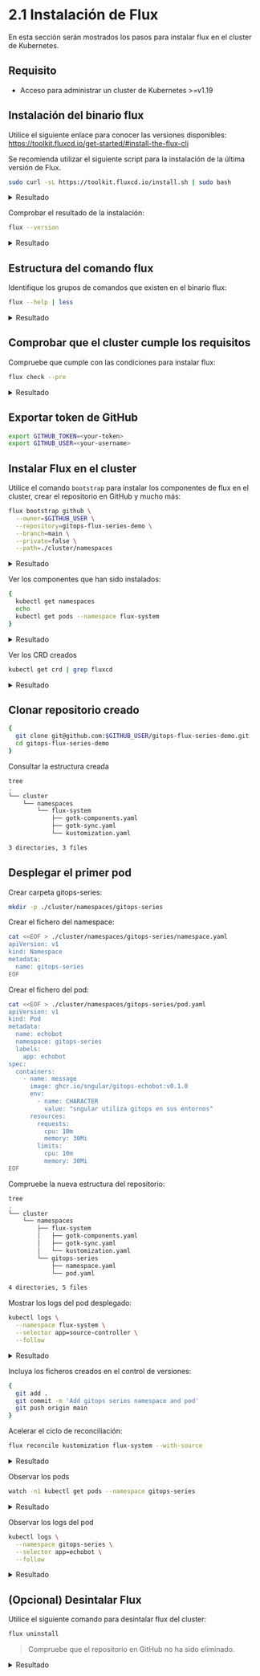 # 2.1 Instalación de Flux

En esta sección serán mostrados los pasos para instalar flux en el cluster de Kubernetes.

## Requisito

* Acceso para administrar un cluster de Kubernetes >=v1.19

## Instalación del binario flux

Utilice el siguiente enlace para conocer las versiones disponibles: <https://toolkit.fluxcd.io/get-started/#install-the-flux-cli>

Se recomienda utilizar el siguiente script para la instalación de la última versión de Flux.

```bash
sudo curl -sL https://toolkit.fluxcd.io/install.sh | sudo bash
```

<details>
  <summary>Resultado</summary>

  ```bash
  [INFO]  Downloading metadata https://api.github.com/repos/fluxcd/flux2/releases/latest
  [INFO]  Using 0.13.4 as release
  [INFO]  Downloading hash https://github.com/fluxcd/flux2/releases/download/v0.13.4/flux_0.13.4_checksums.txt
  [INFO]  Downloading binary https://github.com/fluxcd/flux2/releases/download/v0.13.4/flux_0.13.4_darwin_amd64.tar.gz
  [INFO]  Verifying binary download
  [INFO]  Installing flux to /usr/local/bin/flux
  ```
</details>

Comprobar el resultado de la instalación:

```bash
flux --version
```

<details>
  <summary>Resultado</summary>

  ```bash
  flux version 0.13.4
  ```
</details>

## Estructura del comando flux

Identifique los grupos de comandos que existen en el binario flux:

```bash
flux --help | less
```

<details>
  <summary>Resultado</summary>

  ```bash
  Command line utility for assembling Kubernetes CD pipelines the GitOps way.

Usage:
  flux [command]

  Examples:
    # Check prerequisites
    flux check --pre

    # Install the latest version of Flux
    flux install --version=master

    # Create a source for a public Git repository
    flux create source git webapp-latest \
      --url=https://github.com/stefanprodan/podinfo \
      --branch=master \
      --interval=3m
  ...
  ...
  ...
  ```
</details>

## Comprobar que el cluster cumple los requisitos

Compruebe que cumple con las condiciones para instalar flux:

```bash
flux check --pre
```

<details>
  <summary>Resultado</summary>

  ```bash
  ► checking prerequisites
  ✔ kubectl 1.21.0 >=1.18.0-0
  ✔ Kubernetes 1.19.8-gke.1600 >=1.16.0-0
  ✔ prerequisites checks passed
  ```
</details>

## Exportar token de GitHub

```bash
export GITHUB_TOKEN=<your-token>
export GITHUB_USER=<your-username>
```

## Instalar Flux en el cluster

Utilice el comando `bootstrap` para instalar los componentes de flux en el cluster, crear el repositorio en GitHub y mucho más:

```bash
flux bootstrap github \
  --owner=$GITHUB_USER \
  --repository=gitops-flux-series-demo \
  --branch=main \
  --private=false \
  --path=./cluster/namespaces
```

<details>
  <summary>Resultado</summary>

  ```bash
  ► connecting to github.com
  ✔ repository "https://github.com/sngular/gitops-flux-series-demo" created
  ► cloning branch "main" from Git repository "https://github.com/sngular/gitops-flux-series-demo.git"
  ✔ cloned repository
  ► generating component manifests
  ✔ generated component manifests
  ✔ committed sync manifests to "main" ("f07664100bb00b85c481d4c703f06879292c5a19")
  ► pushing component manifests to "https://github.com/sngular/gitops-flux-series-demo.git"
  ► installing components in "flux-system" namespace
  ✔ installed components
  ✔ reconciled components
  ► determining if source secret "flux-system/flux-system" exists
  ► generating source secret
  ✔ public key: ssh-rsa AAAAB3NzaC1yc2EAAAADAQABAAABAQDM10X/KGqYSWFrviPF6ZMRBtT+PV8ypKd8wUPoAccZdPnWlh8G+oc2gwH0jKpYiyKRFuE34RRohW1hgLRjrSiRq1Sd/TpLYSnav61b21Eyz7hBnfIdVn5yI7SKUa+5qDrkGZvn+I8Lwwwm3SagloMIS3dzgH8OsWDNaausSBJupYvwCNA4HbNgm1/wsCfS4EiBagxWmqJZYKQ2L91VInSEiMlcTPILufqjsitJmnLjt4aZ4nIxuHGjeg/8lOxO6dhjj03Cko6JKNXqVLz5gwidhthjJ2LTG2dSTIaxLNfwNWsepH8pI28RxwVrwIYQ1umGkKJcv7u8Uz938gdnaCOV
  ✔ configured deploy key "flux-system-main-flux-system-./cluster/namespaces" for "https://github.com/sngular/gitops-flux-series-demo"
  ► applying source secret "flux-system/flux-system"
  ✔ reconciled source secret
  ► generating sync manifests
  ✔ generated sync manifests
  ✔ committed sync manifests to "main" ("a0c0e07c76e3533f25525685ddd128fde3b4b461")
  ► pushing sync manifests to "https://github.com/sngular/gitops-flux-series-demo.git"
  ► applying sync manifests
  ✔ reconciled sync configuration
  ◎ waiting for Kustomization "flux-system/flux-system" to be reconciled
  ✔ Kustomization reconciled successfully
  ► confirming components are healthy
  ✔ helm-controller: deployment ready
  ✔ notification-controller: deployment ready
  ✔ source-controller: deployment ready
  ✔ kustomize-controller: deployment ready
  ✔ all components are healthy
  ```
</details>

Ver los componentes que han sido instalados:

```bash
{
  kubectl get namespaces
  echo
  kubectl get pods --namespace flux-system
}
```

<details>
  <summary>Resultado</summary>

  ```bash
  NAME                STATUS   AGE
  default             Active   10m
  flux-system         Active   2m46s
  gatekeeper-system   Active   9m46s
  kube-node-lease     Active   10m
  kube-public         Active   10m
  kube-system         Active   10m

  NAME                                       READY   STATUS    RESTARTS   AGE
  helm-controller-5df867d77f-z8j7x           1/1     Running   0          2m35s
  kustomize-controller-576bc889b5-kj8ds      1/1     Running   0          2m32s
  notification-controller-67c46b8cdc-cz9xm   1/1     Running   0          2m31s
  source-controller-94888bb6c-t67zt          1/1     Running   0          2m30s
  ```
</details>

Ver los CRD creados

```bash
kubectl get crd | grep fluxcd
```

<details>
  <summary>Resultado</summary>

  ```bash
  alerts.notification.toolkit.fluxcd.io                             2021-05-12T22:54:47Z
  buckets.source.toolkit.fluxcd.io                                  2021-05-12T22:54:47Z
  gitrepositories.source.toolkit.fluxcd.io                          2021-05-12T22:54:47Z
  helmcharts.source.toolkit.fluxcd.io                               2021-05-12T22:54:47Z
  helmreleases.helm.toolkit.fluxcd.io                               2021-05-12T22:54:49Z
  helmrepositories.source.toolkit.fluxcd.io                         2021-05-12T22:54:50Z
  kustomizations.kustomize.toolkit.fluxcd.io                        2021-05-12T22:54:52Z
  providers.notification.toolkit.fluxcd.io                          2021-05-12T22:54:52Z
  receivers.notification.toolkit.fluxcd.io                          2021-05-12T22:54:52Z
  ```
</details>

## Clonar repositorio creado

```bash
{
  git clone git@github.com:$GITHUB_USER/gitops-flux-series-demo.git
  cd gitops-flux-series-demo
}
```

Consultar la estructura creada

```bash
tree
.
└── cluster
    └── namespaces
        └── flux-system
            ├── gotk-components.yaml
            ├── gotk-sync.yaml
            └── kustomization.yaml

3 directories, 3 files
```

## Desplegar el primer pod

Crear carpeta gitops-series:
```bash
mkdir -p ./cluster/namespaces/gitops-series
```

Crear el fichero del namespace:

```bash
cat <<EOF > ./cluster/namespaces/gitops-series/namespace.yaml
apiVersion: v1
kind: Namespace
metadata:
  name: gitops-series
EOF
```

Crear el fichero del pod:

```bash
cat <<EOF > ./cluster/namespaces/gitops-series/pod.yaml
apiVersion: v1
kind: Pod
metadata:
  name: echobot
  namespace: gitops-series
  labels:
    app: echobot
spec:
  containers:
    - name: message
      image: ghcr.io/sngular/gitops-echobot:v0.1.0
      env:
        - name: CHARACTER
          value: "sngular utiliza gitops en sus entornos"
      resources:
        requests:
          cpu: 10m
          memory: 30Mi
        limits:
          cpu: 10m
          memory: 30Mi
EOF
```

Compruebe la nueva estructura del repositorio:

```bash
tree
.
└── cluster
    └── namespaces
        ├── flux-system
        │   ├── gotk-components.yaml
        │   ├── gotk-sync.yaml
        │   └── kustomization.yaml
        └── gitops-series
            ├── namespace.yaml
            └── pod.yaml

4 directories, 5 files
```

Mostrar los logs del pod desplegado:

```bash
kubectl logs \
  --namespace flux-system \
  --selector app=source-controller \
  --follow
```

<details>
  <summary>Resultado</summary>

  ```bash
  {"level":"info","ts":"2021-05-12T22:59:00.109Z","logger":"controller.gitrepository","msg":"Reconciliation finished in 1.166725904s, next run in 1m0s","reconciler group":"source.toolkit.fluxcd.io","reconciler kind":"GitRepository","name":"flux-system","namespace":"flux-system"}
  {"level":"info","ts":"2021-05-12T23:00:01.392Z","logger":"controller.gitrepository","msg":"Reconciliation finished in 1.281116458s, next run in 1m0s","reconciler group":"source.toolkit.fluxcd.io","reconciler kind":"GitRepository","name":"flux-system","namespace":"flux-system"}
  ```
</details>

Incluya los ficheros creados en el control de versiones:

```bash
{
  git add .
  git commit -m 'Add gitops series namespace and pod'
  git push origin main
}
```

Acelerar el ciclo de reconciliación:

```bash
flux reconcile kustomization flux-system --with-source
```

<details>
  <summary>Resultado</summary>

  ```bash
  ► annotating GitRepository flux-system in flux-system namespace
  ✔ GitRepository annotated
  ◎ waiting for GitRepository reconciliation
  ✔ GitRepository reconciliation completed
  ✔ fetched revision main/9f256953f5ca3d0cb9f0281a5abda896885b9af5
  ► annotating Kustomization flux-system in flux-system namespace
  ✔ Kustomization annotated
  ◎ waiting for Kustomization reconciliation
  ✔ Kustomization reconciliation completed
  ✔ applied revision main/9f256953f5ca3d0cb9f0281a5abda896885b9af5
  ```
</details>

Observar los pods

```bash
watch -n1 kubectl get pods --namespace gitops-series
```

<details>
  <summary>Resultado</summary>

  ```bash
  NAME      READY   STATUS    RESTARTS   AGE
  echobot   1/1     Running   0          5m16s
  ```
</details>

Observar los logs del pod

```bash
kubectl logs \
  --namespace gitops-series \
  --selector app=echobot \
  --follow
```

<details>
  <summary>Resultado</summary>

  ```bash
  hostname: echobot - sngular utiliza gitops en sus entornos
  hostname: echobot - sngular utiliza gitops en sus entornos
  hostname: echobot - sngular utiliza gitops en sus entornos
  hostname: echobot - sngular utiliza gitops en sus entornos
  ```
</details>

## (Opcional) Desintalar Flux

Utilice el siguiente comando para desintalar flux del cluster:

```bash
flux uninstall
```

> Compruebe que el repositorio en GitHub no ha sido eliminado.

<details>
  <summary>Resultado</summary>

  ```bash
  Are you sure you want to delete Flux and its custom resource definitions: y█
  ► deleting components in flux-system namespace
  ✔ Deployment/flux-system/helm-controller deleted
  ✔ Deployment/flux-system/kustomize-controller deleted
  ✔ Deployment/flux-system/notification-controller deleted
  ✔ Deployment/flux-system/source-controller deleted
  ✔ Service/flux-system/notification-controller deleted
  ✔ Service/flux-system/source-controller deleted
  ✔ Service/flux-system/webhook-receiver deleted
  ✔ NetworkPolicy/flux-system/allow-egress deleted
  ✔ NetworkPolicy/flux-system/allow-scraping deleted
  ✔ NetworkPolicy/flux-system/allow-webhooks deleted
  ✔ ServiceAccount/flux-system/helm-controller deleted
  ✔ ServiceAccount/flux-system/kustomize-controller deleted
  ✔ ServiceAccount/flux-system/notification-controller deleted
  ✔ ServiceAccount/flux-system/source-controller deleted
  ✔ ClusterRole/crd-controller-flux-system deleted
  ✔ ClusterRoleBinding/cluster-reconciler-flux-system deleted
  ✔ ClusterRoleBinding/crd-controller-flux-system deleted
  ► deleting toolkit.fluxcd.io finalizers in all namespaces
  ✔ GitRepository/flux-system/flux-system finalizers deleted
  ✔ Kustomization/flux-system/flux-system finalizers deleted
  ► deleting toolkit.fluxcd.io custom resource definitions
  ✔ CustomResourceDefinition/alerts.notification.toolkit.fluxcd.io deleted
  ✔ CustomResourceDefinition/buckets.source.toolkit.fluxcd.io deleted
  ✔ CustomResourceDefinition/gitrepositories.source.toolkit.fluxcd.io deleted
  ✔ CustomResourceDefinition/helmcharts.source.toolkit.fluxcd.io deleted
  ✔ CustomResourceDefinition/helmreleases.helm.toolkit.fluxcd.io deleted
  ✔ CustomResourceDefinition/helmrepositories.source.toolkit.fluxcd.io deleted
  ✔ CustomResourceDefinition/kustomizations.kustomize.toolkit.fluxcd.io deleted
  ✔ CustomResourceDefinition/providers.notification.toolkit.fluxcd.io deleted
  ✔ CustomResourceDefinition/receivers.notification.toolkit.fluxcd.io deleted
  ✔ Namespace/flux-system deleted
  ✔ uninstall finished
  ```
</details>
